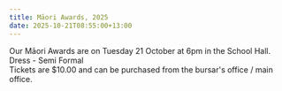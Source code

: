 ```yaml
---
title: Māori Awards, 2025
date: 2025-10-21T08:55:00+13:00
---
```

Our Māori Awards are on Tuesday 21 October at 6pm in the School Hall.  
Dress - Semi Formal  
Tickets are $10.00 and can be purchased from the bursar's office / main office.
